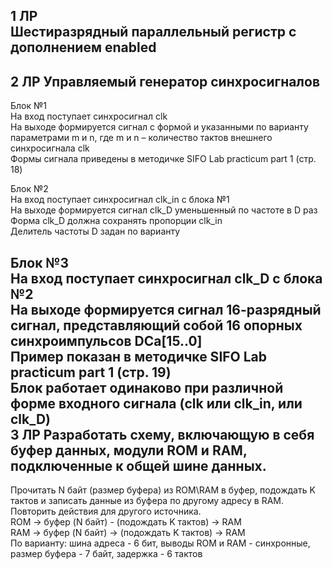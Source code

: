 **1 ЛР**  
Шестиразрядный параллельный регистр с дополнением enabled
------------------------------------------------------------------------------------------------------------------------------------------  
**2 ЛР**
Управляемый генератор синхросигналов  
------------------------------------------------------------------------------------------------------------------------------------------ 
Блок №1										
На вход поступает синхросигнал clk										
На выходе формируется сигнал с формой и указанными по варианту параметрами m и n, где m и n – количество тактов внешнего синхросигнала clk										
Формы сигнала приведены в методичке SIFO Lab practicum part 1 (стр. 18)										
										
Блок №2										
На вход поступает синхросигнал clk_in с блока №1										
На выходе формируется сигнал clk_D уменьшенный по частоте в D раз										
Форма clk_D должна сохранять пропорции clk_in										
Делитель частоты D задан по варианту										
										
Блок №3										
На вход поступает синхросигнал clk_D с блока №2										
На выходе формируется сигнал 16-разрядный сигнал, представляющий собой 16 опорных синхроимпульсов DCa[15..0]										
Пример показан в методичке SIFO Lab practicum part 1 (стр. 19)										
Блок работает одинаково при различной форме входного сигнала (clk или clk_in, или clk_D)										
**3 ЛР** 
Разработать схему, включающую в себя буфер данных, модули ROM и RAM, подключенные к общей шине данных.		
------------------------------------------------------------------------------------------------------------------------------------------ 
Прочитать N байт (размер буфера) из ROM\RAM в буфер, подождать K тактов и записать данные из буфера по другому адресу в RAM.										
Повторить действия для другого источника.										
ROM -> буфер (N байт) - (подождать K тактов) -> RAM										
RAM -> буфер (N байт) -> (подождать K тактов) -> RAM						
По варианту: шина адреса - 6 бит, выводы ROM и RAM - синхронные, размер буфера - 7 байт, задержка - 6 тактов
